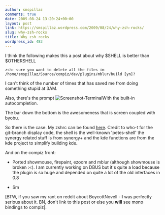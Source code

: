 ```yaml
---
author: smspillaz
comments: true
date: 2009-08-24 13:20:24+00:00
layout: post
link: https://smspillaz.wordpress.com/2009/08/24/why-zsh-rocks/
slug: why-zsh-rocks
title: Why zsh rocks
wordpress_id: 483
---
```


I think the following makes this a post about why $SHELL is better than $OTHERSHELL

    
    zsh: sure you want to delete all the files in /home/smspillaz/Source/compiz/dev/plugins/mblur/build [yn]?


I can't think of the number of times that has saved me from doing something stupid at 3AM.

Also, there's the prompt
![Screenshot-Terminal](http://smspillaz.files.wordpress.com/2009/08/screenshot-terminal.png)With the built-in autocompletion.

The bar down the bottom is the awesomeness that is screen coupled with [byobu](https://launchpad.net/byobu).

So there is the case. My zshrc can be found [here](http://smspillaz.googlepages.com/zshrc). Credit to who-t for the git-branch display code, the shell is the well-known 'petes-shell' the synergy related stuff is from synergy+ and the kde functions are from the kde project to simplify building kde.

And on the compiz front:
 * Ported showmouse, firepaint, ezoom and mblur (although showmouse is broken :<). I am currently working on DBUS but it's quite a load because the plugin is so huge and depended on quite a lot of the old interfaces in 0.8

- Sm

[BTW, if you saw my rant on reddit about BoycottNovell - I was perfectly serious about it. BN, don't link to this post or else you **will** see mono bindings to compiz].
